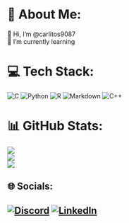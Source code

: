 # 💫 About Me:
👋 Hi, I’m @carlitos9087<br>🌱 I’m currently learning<br>



# 💻 Tech Stack:
![C](https://img.shields.io/badge/c-%2300599C.svg?style=flat&logo=c&logoColor=white) ![Python](https://img.shields.io/badge/python-3670A0?style=flat&logo=python&logoColor=ffdd54) ![R](https://img.shields.io/badge/r-%23276DC3.svg?style=flat&logo=r&logoColor=white) ![Markdown](https://img.shields.io/badge/markdown-%23000000.svg?style=flat&logo=markdown&logoColor=white) ![C++](https://img.shields.io/badge/c++-%2300599C.svg?style=flat&logo=c%2B%2B&logoColor=white)
# 📊 GitHub Stats:
![](https://github-readme-stats.vercel.app/api?username=carlitos9087&theme=vue-dark&hide_border=false&include_all_commits=false&count_private=false)<br/>
![](https://github-readme-streak-stats.herokuapp.com/?user=carlitos9087&theme=vue-dark&hide_border=false)<br/>
![](https://github-readme-stats.vercel.app/api/top-langs/?username=carlitos9087&theme=vue-dark&hide_border=false&include_all_commits=false&count_private=false&layout=compact)

## 🌐 Socials:
[![Discord](https://img.shields.io/badge/Discord-%237289DA.svg?logo=discord&logoColor=white)](htttps://discord.gg/https://discord.com/) [![LinkedIn](https://img.shields.io/badge/LinkedIn-%230077B5.svg?logo=linkedin&logoColor=white)](https://linkedin.com/in/https://www.linkedin.com/in/carlos-eduardo-gomes-alves-4113971a1/) 
---


<!-- Proudly created with GPRM ( https://gprm.itsvg.in ) -->

